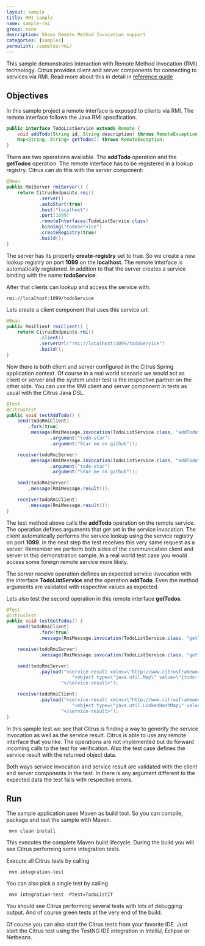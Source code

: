 ```yaml
---
layout: sample
title: RMI sample
name: sample-rmi
group: none
description: Shows Remote Method Invocation support
categories: [samples]
permalink: /samples/rmi/
---
```


This sample demonstrates interaction with Remote Method Invocation (RMI) technology. 
Citrus provides client and server components for connecting to services via RMI. 
Read more about this in detail in [reference guide][1]

Objectives
---------

In this sample project a remote interface is exposed to clients via RMI. The remote interface follows the Java RMI specification.

```java
public interface TodoListService extends Remote {
    void addTodo(String id, String description) throws RemoteException;
    Map<String, String> getTodos() throws RemoteException;
}
```

There are two operations available. The **addTodo** operation and the **getTodos** operation. The remote interface has to be registered in
a lookup registry. Citrus can do this with the server component:

```java
@Bean
public RmiServer rmiServer() {
    return CitrusEndpoints.rmi()
            .server()
            .autoStart(true)
            .host("localhost")
            .port(1099)
            .remoteInterfaces(TodoListService.class)
            .binding("todoService")
            .createRegistry(true)
            .build();
}
```
                     
The server has its property **create-registry** set to true. So we create a new lookup registry on port **1099** on the **localhost**. The
remote interface is automatically registered. In addition to that the server creates a service binding with the name **todoService**.

After that clients can lookup and access the service with:
 
```
rmi://localhost:1099/todoService
```
    
Lets create a client component that uses this service url:
    
```java
@Bean
public RmiClient rmiClient() {
    return CitrusEndpoints.rmi()
            .client()
            .serverUrl("rmi://localhost:1099/todoService")
            .build();
}
```
    
Now there is both client and server configured in the Citrus Spring application context. Of course in a real world scenario we would act as 
client or server and the system under test is the respective partner on the other side. You can use the RMI client and server component in 
tests as usual with the Citrus Java DSL.
    
```java
@Test
@CitrusTest
public void testAddTodo() {
    send(todoRmiClient)
        .fork(true)
        .message(RmiMessage.invocation(TodoListService.class, "addTodo")
                .argument("todo-star")
                .argument("Star me on github"));

    receive(todoRmiServer)
        .message(RmiMessage.invocation(TodoListService.class, "addTodo")
                .argument("todo-star")
                .argument("Star me on github"));

    send(todoRmiServer)
        .message(RmiMessage.result());

    receive(todoRmiClient)
        .message(RmiMessage.result());
}    
```
    
The test method above calls the **addTodo** operation on the remote service. The operation defines arguments that
get set in the service invocation. The client automatically performs the service lookup using the service registry on port
**1099**. In the next step the test receives this very same request as a server. Remember we perform both sides of the communication 
client and server in this demonstration sample. In a real world test case you would access some foreign remote service more likely.
   
The server receive operation defines an expected service invocation with the interface **TodoListService** and the operation **addTodo**.
Even the method arguments are validated with respective values as expected.   
        
Lets also test the second operation in this remote interface **getTodos**.
        
```java
@Test
@CitrusTest
public void testGetTodos() {
    send(todoRmiClient)
            .fork(true)
            .message(RmiMessage.invocation(TodoListService.class, "getTodos"));

    receive(todoRmiServer)
            .message(RmiMessage.invocation(TodoListService.class, "getTodos"));

    send(todoRmiServer)
            .payload("<service-result xmlns=\"http://www.citrusframework.org/schema/rmi/message\">" +
                        "<object type=\"java.util.Map\" value=\"{todo-follow=Follow us on github}\"/>" +
                    "</service-result>");

    receive(todoRmiClient)
            .payload("<service-result xmlns=\"http://www.citrusframework.org/schema/rmi/message\">" +
                        "<object type=\"java.util.LinkedHashMap\" value=\"{todo-follow=Follow us on github}\"/>" +
                    "</service-result>");
}    
```
    
In this sample test we see that Citrus is finding a way to generify the service invocation as well as the service result.
Citrus is able to use any remote interface that you like. The operations are not implemented but do forward incoming calls to the
test for verification. Also the test case defines the service result with the returned object data.

Both ways service invocation and service result are validated with the client and server components in the test. In there is any
argument different to the expected data the test fails with respective errors.
                
Run
---------

The sample application uses Maven as build tool. So you can compile, package and test the
sample with Maven.
 
     mvn clean install
    
This executes the complete Maven build lifecycle. During the build you will see Citrus performing some integration tests.

Execute all Citrus tests by calling

     mvn integration-test

You can also pick a single test by calling

     mvn integration-test -Ptest=TodoListIT

You should see Citrus performing several tests with lots of debugging output. 
And of course green tests at the very end of the build.

Of course you can also start the Citrus tests from your favorite IDE.
Just start the Citrus test using the TestNG IDE integration in IntelliJ, Eclipse or Netbeans.

 [1]: https://citrusframework.org/citrus/reference/html#rmi
